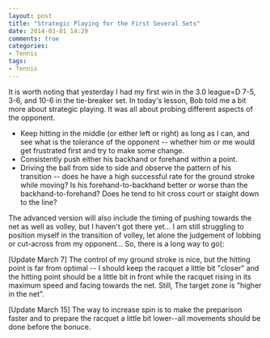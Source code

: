 ```yaml
---
layout: post
title: "Strategic Playing for the First Several Sets"
date: 2014-03-01 14:29
comments: true
categories: 
- Tennis
tags:
- Tennis
---
```


It is worth noting that yesterday I had my first win in the 3.0 league=D 7-5, 3-6, and 10-6 in the tie-breaker set. In today's lesson, Bob told me a bit more about strategic playing. It was all about probing different aspects of the opponent.

- Keep hitting in the middle (or either left or right) as long as I can, and see what is the tolerance of the opponent -- whether him or me would get frustrated first and try to make some change.
- Consistently push either his backhand or forehand within a point.
- Driving the ball from side to side and observe the pattern of his transition -- does he have a high successful rate for the ground stroke while moving? Is his forehand-to-backhand better or worse than the backhand-to-forehand? Does he tend to hit cross court or staight down to the line?

The advanced version will also include the timing of pushing towards the net as well as volley, but I haven't got there yet... I am still struggling to position myself in the transition of volley, let alone the judgement of lobbing or cut-across from my opponent... So, there is a long way to go(:

\[Update March 7\] The control of my ground stroke is nice, but the hitting point is far from optimal -- I should keep the racquet a little bit "closer" and the hitting point should be a little bit in front while the racquet rising in its maximum speed and facing towards the net. Still, The target zone is "higher in the net".

\[Update March 15\] The way to increase spin is to make the preparison faster and to prepare the racquet a little bit lower--all movements should be done before the bonuce.
